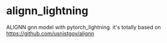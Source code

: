 # alignn_lightning
ALIGNN gnn model with pytorch_lightning. it's totally based on https://github.com/usnistgov/alignn
